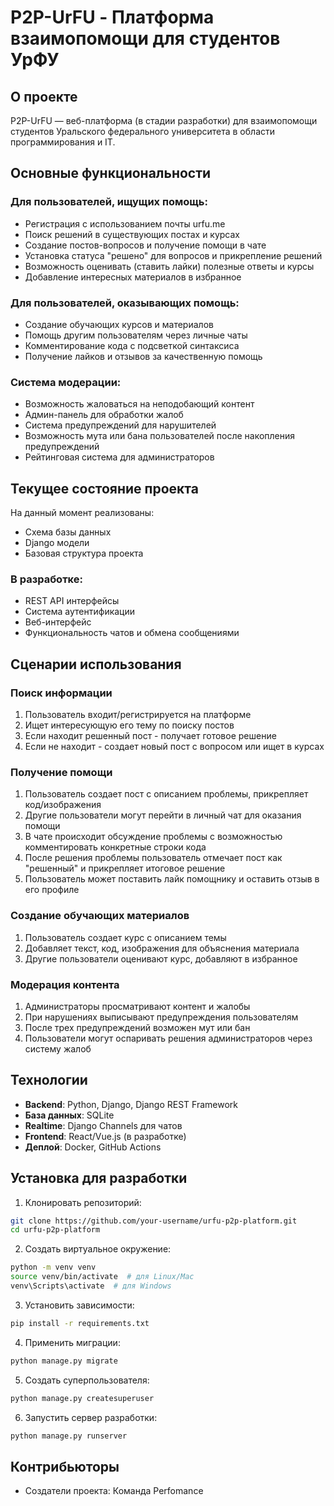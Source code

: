 # P2P-UrFU - Платформа взаимопомощи для студентов УрФУ

## О проекте

P2P-UrFU — веб-платформа (в стадии разработки) для взаимопомощи студентов Уральского федерального университета в области программирования и IT.

## Основные функциональности

### Для пользователей, ищущих помощь:
- Регистрация с использованием почты urfu.me
- Поиск решений в существующих постах и курсах
- Создание постов-вопросов и получение помощи в чате
- Установка статуса "решено" для вопросов и прикрепление решений
- Возможность оценивать (ставить лайки) полезные ответы и курсы
- Добавление интересных материалов в избранное

### Для пользователей, оказывающих помощь:
- Создание обучающих курсов и материалов
- Помощь другим пользователям через личные чаты
- Комментирование кода с подсветкой синтаксиса
- Получение лайков и отзывов за качественную помощь

### Система модерации:
- Возможность жаловаться на неподобающий контент
- Админ-панель для обработки жалоб
- Система предупреждений для нарушителей
- Возможность мута или бана пользователей после накопления предупреждений
- Рейтинговая система для администраторов

## Текущее состояние проекта

На данный момент реализованы:
- Схема базы данных
- Django модели
- Базовая структура проекта

### В разработке:
- REST API интерфейсы
- Система аутентификации
- Веб-интерфейс
- Функциональность чатов и обмена сообщениями

## Сценарии использования

### Поиск информации
1. Пользователь входит/регистрируется на платформе
2. Ищет интересующую его тему по поиску постов
3. Если находит решенный пост - получает готовое решение
4. Если не находит - создает новый пост с вопросом или ищет в курсах

### Получение помощи
1. Пользователь создает пост с описанием проблемы, прикрепляет код/изображения
2. Другие пользователи могут перейти в личный чат для оказания помощи
3. В чате происходит обсуждение проблемы с возможностью комментировать конкретные строки кода
4. После решения проблемы пользователь отмечает пост как "решенный" и прикрепляет итоговое решение
5. Пользователь может поставить лайк помощнику и оставить отзыв в его профиле

### Создание обучающих материалов
1. Пользователь создает курс с описанием темы
2. Добавляет текст, код, изображения для объяснения материала
3. Другие пользователи оценивают курс, добавляют в избранное

### Модерация контента
1. Администраторы просматривают контент и жалобы
2. При нарушениях выписывают предупреждения пользователям
3. После трех предупреждений возможен мут или бан
4. Пользователи могут оспаривать решения администраторов через систему жалоб

## Технологии

- **Backend**: Python, Django, Django REST Framework
- **База данных**: SQLite
- **Realtime**: Django Channels для чатов
- **Frontend**: React/Vue.js (в разработке)
- **Деплой**: Docker, GitHub Actions

## Установка для разработки

1. Клонировать репозиторий:
```bash
git clone https://github.com/your-username/urfu-p2p-platform.git
cd urfu-p2p-platform
```

2. Создать виртуальное окружение:
```bash
python -m venv venv
source venv/bin/activate  # для Linux/Mac
venv\Scripts\activate  # для Windows
```

3. Установить зависимости:
```bash
pip install -r requirements.txt
```

4. Применить миграции:
```bash
python manage.py migrate
```

5. Создать суперпользователя:
```bash
python manage.py createsuperuser
```

6. Запустить сервер разработки:
```bash
python manage.py runserver
```

## Контрибьюторы

- Создатели проекта: Команда Perfomance
